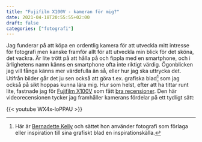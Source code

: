 ```yaml
---
title: "Fujifilm X100V - kameran för mig?"
date: 2021-04-18T20:55:55+02:00
draft: false
categories: ["fotografi"]
---
```


Jag funderar på att köpa en ordentlig kamera för att utveckla mitt intresse för fotografi men kanske framför allt för att utveckla min blick för det sköna, det vackra. Är lite trött på att hålla på och fippla med en smartphone, och i ärlighetens namn känns en smartphone ofta inte riktigt värdig. Ögonblicken jag vill fånga känns mer värdefulla än så, eller hur jag ska uttrycka det. Utifrån bilder går det ju sen också att göra t.ex. grafiska blad[^1] som jag också på sikt hoppas kunna lära mig. Hur som helst, efter att ha tittar runt lite, fastnade jag för [Fujifilm X100V](https://en.wikipedia.org/wiki/Fujifilm_X100) som fått [bra recensioner](https://archive.fo/tKZxE). Den här videorecensionen tycker jag framhåller kamerans fördelar på ett tydligt sätt:

{{< youtube WX4x-loPPAU >}}

[^1]: Här är [Bernadette Kelly](http://bernadette-kelly.com/livre/) och sättet hon använder fotografi som förlaga eller inspiration till sina grafiskt blad en inspirationskälla.
